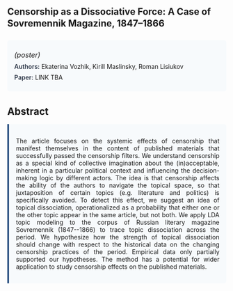 
<style>    
    h2 {
        margin-top: 0;
        margin-bottom: 1.5rem;
        line-height: 1.3;
    }
    
    h3 {
        margin-top: 2rem;
        margin-bottom: 1rem;
        font-size: 1.4rem;
        font-weight:bold;
    }
    
    .metadata {
        background-color: #f7fafc;
        padding: 1rem;
        border-radius: 6px;
        margin-bottom: 2rem;
    }
    
    .metadata p {
        margin: 0.5rem 0;
    }
    
    .abstract {
        text-align: justify;
        padding: 1rem;
        background-color: #f7fafc;
        border-left: 4px solid #2c5282;
        border-radius: 0 6px 6px 0;
    }
    
    strong {
        color: #2d3748;
        font-weight: 600;
    }
</style>
<main role="main">
<h2>Censorship as a Dissociative Force: A Case of Sovremennik Magazine, 1847–1866</h2>

<section class="metadata">
<p style='font-size:1rem'><i>(poster)</i></p>
<p><strong>Authors:</strong> Ekaterina Vozhik, Kirill Maslinsky, Roman Lisiukov</p>
<p><strong>Paper:</strong> LINK TBA</p>
</section>

<section>
<h3>Abstract</h3>
<div class="abstract">
<p>The article focuses on the systemic effects of censorship that manifest themselves in the content of published materials that successfully passed the censorship filters. We understand censorship as a special kind of collective imagination about the (in)acceptable, inherent in a particular political context and influencing the decision-making logic by different actors. The idea is that censorship affects the ability of the authors to navigate the topical space, so that juxtaposition of certain topics (e.g. literature and politics) is specifically avoided. To detect this effect, we suggest an idea of topical dissociation, operationalized as a probability that either one or the other topic appear in the same article, but  not both. We apply LDA topic modeling to the corpus of Russian literary magazine Sovremennik (1847--1866) to trace topic dissociation across the period. We hypothesize how the strength of topical dissociation should change with respect to the historical data on the changing censorship practices of the period. Empirical data only partially supported our hypotheses. The method has a potential for wider application to study censorship effects on the published materials.</p>
</div>
</section>
</main>